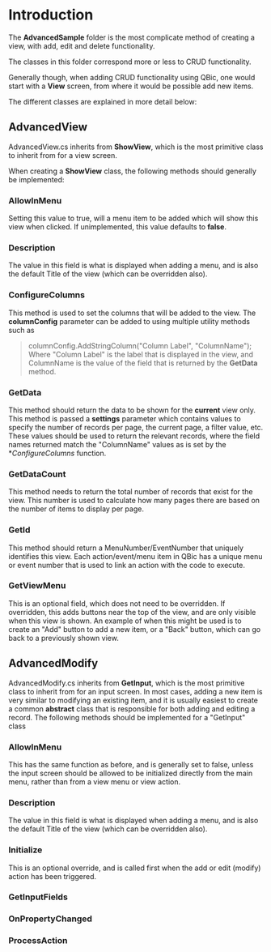 # Introduction
The **AdvancedSample** folder is the most complicate method of creating a view, with add, edit and delete functionality.

The classes in this folder correspond more or less to CRUD functionality.

Generally though, when adding CRUD functionality using QBic, one would start with a **View** screen, from where it would be possible add new items.

The different classes are explained in more detail below:

## AdvancedView
AdvancedView.cs inherits from **ShowView**, which is the most primitive class to inherit from for a view screen.

When creating a **ShowView** class, the following methods should generally be implemented:

### AllowInMenu
Setting this value to true, will a menu item to be added which will show this view when clicked. If unimplemented, this value defaults to **false**.

### Description
The value in this field is what is displayed when adding a menu, and is also the default Title of the view (which can be overridden also).

### ConfigureColumns
This method is used to set the columns that will be added to the view.
The **columnConfig** parameter can be added to using multiple utility methods such as 
 > columnConfig.AddStringColumn("Column Label", "ColumnName");
 Where "Column Label" is the label that is displayed in the view, and ColumnName is the value of the field that is returned by the **GetData** method.

### GetData
This method should return the data to be shown for the **current** view only.
This method is passed a **settings** parameter which contains values to specify the number of records per page, the current page, a filter value, etc.
These values should be used to return the relevant records, where the field names returned match the "ColumnName" values as is set by the **ConfigureColumns* function.

### GetDataCount
This method needs to return the total number of records that exist for the view. 
This number is used to calculate how many pages there are based on the number of items to display per page.

### GetId
This method should return a MenuNumber/EventNumber that uniquely identifies this view.
Each action/event/menu item in QBic has a unique menu or event number that is used to link an action with the code to execute.

### GetViewMenu
This is an optional field, which does not need to be overridden.
If overridden, this adds buttons near the top of the view, and are only visible when this view is shown.
An example of when this might be used is to create an "Add" button to add a new item, or a "Back" button, which can go back to a previously shown view.

## AdvancedModify
AdvancedModify.cs inherits from **GetInput**, which is the most primitive class to inherit from for an input screen.
In most cases, adding a new item is very similar to modifying an existing item, and it is usually easiest to create a common **abstract** class that is responsible for both adding and editing a record.
The following methods should be implemented for a "GetInput" class

### AllowInMenu
This has the same function as before, and is generally set to false, unless the input screen should be allowed to be initialized directly from the main menu, rather than from a view menu or view action.

### Description
The value in this field is what is displayed when adding a menu, and is also the default Title of the view (which can be overridden also).

### Initialize
This is an optional override, and is called first when the add or edit (modify) action has been triggered.

### GetInputFields

### OnPropertyChanged

### ProcessAction